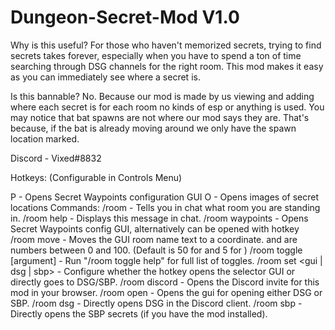 # Dungeon-Secret-Mod V1.0

Why is this useful?
For those who haven't memorized secrets, trying to find secrets takes forever, especially when you have to spend a ton of time searching through DSG channels for the right room. This mod makes it easy as you can immediately see where a secret is.

Is this bannable?
No. Because our mod is made by us viewing and adding where each secret is for each room no kinds of esp or anything is used. You may notice that bat spawns are not where our mod says they are. That's because, if the bat is already moving around we only have the spawn location marked. 

Discord - Vixed#8832

Hotkeys:
(Configurable in Controls Menu)

P - Opens Secret Waypoints configuration GUI
O - Opens images of secret locations
Commands:
/room - Tells you in chat what room you are standing in.
/room help - Displays this message in chat.
/room waypoints - Opens Secret Waypoints config GUI, alternatively can be opened with hotkey
/room move <x> <y> - Moves the GUI room name text to a coordinate. and are numbers between 0 and 100. (Default is 50 for <x> and 5 for <y>)
/room toggle [argument] - Run "/room toggle help" for full list of toggles.
/room set <gui | dsg | sbp> - Configure whether the hotkey opens the selector GUI or directly goes to DSG/SBP.
/room discord - Opens the Discord invite for this mod in your browser.
/room open - Opens the gui for opening either DSG or SBP.
/room dsg - Directly opens DSG in the Discord client.
/room sbp - Directly opens the SBP secrets (if you have the mod installed).
